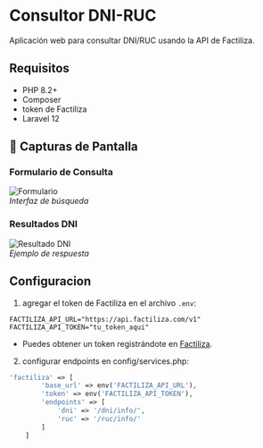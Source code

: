 # Consultor DNI-RUC

Aplicación web para consultar DNI/RUC usando la API de Factiliza.
## Requisitos
- PHP 8.2+
- Composer
- token de Factiliza
- Laravel 12


## 📸 Capturas de Pantalla

### Formulario de Consulta
![Formulario](https://i.ibb.co/Fq33JzsF/Captura-de-pantalla-2025-07-03-184355.png)  
*Interfaz de búsqueda*

### Resultados DNI
![Resultado DNI](https://i.ibb.co/Lz8Q3Cyh/Captura-de-pantalla-2025-07-03-184334.png)  
*Ejemplo de respuesta*


## Configuracion
1. agregar el token de Factiliza en el archivo `.env`:
```
FACTILIZA_API_URL="https://api.factiliza.com/v1"
FACTILIZA_API_TOKEN="tu_token_aqui"
```
   - Puedes obtener un token registrándote en [Factiliza](https://factiliza.com/).


2. configurar endpoints en config/services.php:
```php
'factiliza' => [
        'base_url' => env('FACTILIZA_API_URL'),
        'token' => env('FACTILIZA_API_TOKEN'),
        'endpoints' => [
            'dni' => '/dni/info/',
            'ruc' => '/ruc/info/'
        ]
    ]
```



